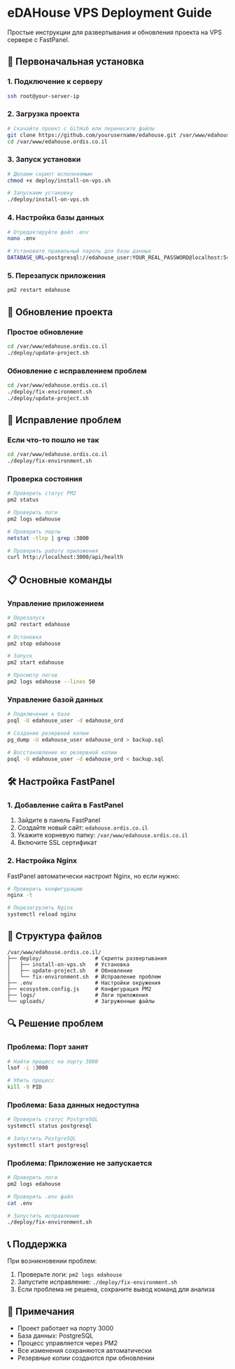 # eDAHouse VPS Deployment Guide

Простые инструкции для развертывания и обновления проекта на VPS сервере с FastPanel.

## 🚀 Первоначальная установка

### 1. Подключение к серверу
```bash
ssh root@your-server-ip
```

### 2. Загрузка проекта
```bash
# Скачайте проект с GitHub или перенесите файлы
git clone https://github.com/yourusername/edahouse.git /var/www/edahouse.ordis.co.il
cd /var/www/edahouse.ordis.co.il
```

### 3. Запуск установки
```bash
# Делаем скрипт исполняемым
chmod +x deploy/install-on-vps.sh

# Запускаем установку
./deploy/install-on-vps.sh
```

### 4. Настройка базы данных
```bash
# Отредактируйте файл .env
nano .env

# Установите правильный пароль для базы данных
DATABASE_URL=postgresql://edahouse_user:YOUR_REAL_PASSWORD@localhost:5432/edahouse_ord
```

### 5. Перезапуск приложения
```bash
pm2 restart edahouse
```

## 🔄 Обновление проекта

### Простое обновление
```bash
cd /var/www/edahouse.ordis.co.il
./deploy/update-project.sh
```

### Обновление с исправлением проблем
```bash
cd /var/www/edahouse.ordis.co.il
./deploy/fix-environment.sh
./deploy/update-project.sh
```

## 🔧 Исправление проблем

### Если что-то пошло не так
```bash
cd /var/www/edahouse.ordis.co.il
./deploy/fix-environment.sh
```

### Проверка состояния
```bash
# Проверить статус PM2
pm2 status

# Проверить логи
pm2 logs edahouse

# Проверить порты
netstat -tlnp | grep :3000

# Проверить работу приложения
curl http://localhost:3000/api/health
```

## 📋 Основные команды

### Управление приложением
```bash
# Перезапуск
pm2 restart edahouse

# Остановка
pm2 stop edahouse

# Запуск
pm2 start edahouse

# Просмотр логов
pm2 logs edahouse --lines 50
```

### Управление базой данных
```bash
# Подключение к базе
psql -U edahouse_user -d edahouse_ord

# Создание резервной копии
pg_dump -U edahouse_user edahouse_ord > backup.sql

# Восстановление из резервной копии
psql -U edahouse_user -d edahouse_ord < backup.sql
```

## 🛠️ Настройка FastPanel

### 1. Добавление сайта в FastPanel
1. Зайдите в панель FastPanel
2. Создайте новый сайт: `edahouse.ordis.co.il`
3. Укажите корневую папку: `/var/www/edahouse.ordis.co.il`
4. Включите SSL сертификат

### 2. Настройка Nginx
FastPanel автоматически настроит Nginx, но если нужно:
```bash
# Проверить конфигурацию
nginx -t

# Перезагрузить Nginx
systemctl reload nginx
```

## 📁 Структура файлов

```
/var/www/edahouse.ordis.co.il/
├── deploy/                 # Скрипты развертывания
│   ├── install-on-vps.sh   # Установка
│   ├── update-project.sh   # Обновление
│   └── fix-environment.sh  # Исправление проблем
├── .env                    # Настройки окружения
├── ecosystem.config.js     # Конфигурация PM2
├── logs/                   # Логи приложения
└── uploads/                # Загруженные файлы
```

## 🔍 Решение проблем

### Проблема: Порт занят
```bash
# Найти процесс на порту 3000
lsof -i :3000

# Убить процесс
kill -9 PID
```

### Проблема: База данных недоступна
```bash
# Проверить статус PostgreSQL
systemctl status postgresql

# Запустить PostgreSQL
systemctl start postgresql
```

### Проблема: Приложение не запускается
```bash
# Проверить логи
pm2 logs edahouse

# Проверить .env файл
cat .env

# Запустить исправление
./deploy/fix-environment.sh
```

## 📞 Поддержка

При возникновении проблем:
1. Проверьте логи: `pm2 logs edahouse`
2. Запустите исправление: `./deploy/fix-environment.sh`
3. Если проблема не решена, сохраните вывод команд для анализа

## 📝 Примечания

- Проект работает на порту 3000
- База данных: PostgreSQL
- Процесс управляется через PM2
- Все изменения сохраняются автоматически
- Резервные копии создаются при обновлении